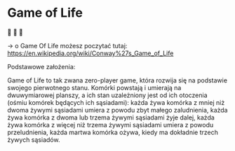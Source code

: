 # Game of Life

🌱 🌱 🌱

→ o Game Of Life możesz poczytać tutaj: https://en.wikipedia.org/wiki/Conway%27s_Game_of_Life


Podstawowe założenia:

Game of Life to tak zwana zero-player game, która rozwija się na podstawie swojego pierwotnego stanu.
Komórki powstają i umierają na dwuwymiarowej planszy, a ich stan uzależniony jest od ich otoczenia (ośmiu komórek będących ich sąsiadami):
każda żywa komórka z mniej niż dwoma żywymi sąsiadami umiera z powodu zbyt małego zaludnienia,
każda żywa komórka z dwoma lub trzema żywymi sąsiadami żyje dalej,
każda żywa komórka z więcej niż trzema żywymi sąsiadami umiera z powodu przeludnienia,
każda martwa komórka ożywa, kiedy ma dokładnie trzech żywych sąsiadów.
